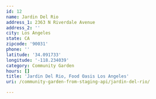 ```yaml
---
id: 12
name: Jardin Del Rio
address_1: 2363 N Riverdale Avenue
address_2: ''
city: Los Angeles
state: CA
zipcode: '90031'
phone: ''
latitude: '34.091733'
longitude: '-118.234039'
category: Community Garden
hours: []
title: 'Jardin Del Rio, Food Oasis Los Angeles'
uri: /community-garden-from-staging-api/jardin-del-rio/

---
```

